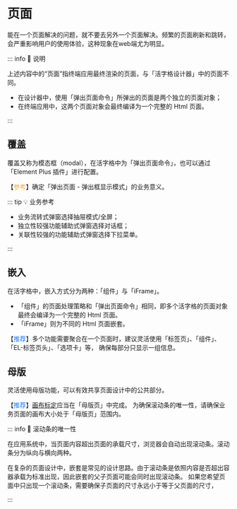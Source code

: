 # 页面

能在一个页面解决的问题，就不要去另外一个页面解决。频繁的页面刷新和跳转，会严重影响用户的使用体验，这种现象在web端尤为明显。

::: info 📘 说明

上述内容中的“页面”指终端应用最终渲染的页面，与「活字格设计器」中的页面不同。

- 在设计器中，使用「弹出页面命令」所弹出的页面是两个独立的页面对象；
- 在终端应用中，这两个页面对象会最终编译为一个完整的 Html 页面。

:::

## 覆盖

覆盖又称为模态框（modal），在活字格中为「弹出页面命令」，也可以通过「Element Plus 插件」进行配置。

【<font color="#F3AA34">参考</font>】确定「弹出页面 - 弹出框显示模式」的业务意义。

::: tip 💡 业务参考

- 业务流转式弹窗选择抽屉模式/全屏；
- 独立性较强功能辅助式弹窗选择对话框；
- 关联性较强的功能辅助式弹窗选择下拉菜单。

:::

## 嵌入

在活字格中，嵌入方式分为两种：「组件」与「iFrame」。
- 「组件」的页面处理策略和「弹出页面命令」相同，即多个活字格的页面对象最终会编译为一个完整的 Html 页面。
- 「iFrame」则为不同的 Html 页面嵌套。

【<font color="#1677FF">推荐</font>】多个功能需要聚合在一个页面时，建议灵活使用「标签页」、「组件」、「EL-标签页头」、「选项卡」等，
确保每部分只显示一组信息。

## 母版

灵活使用母版功能，可以有效共享页面设计中的公共部分。

【<font color="#1677FF">推荐</font>】[画布标定](../../design/layout/canvas)应当在「母版页」中完成。
为确保滚动条的唯一性，请确保业务页面的画布大小处于「母版页」范围内。

::: info 📘 滚动条的唯一性

在应用系统中，当页面内容超出页面的承载尺寸，浏览器会自动出现滚动条。滚动条分为纵向与横向两种。

在复杂的页面设计中，嵌套是常见的设计思路。由于滚动条是依照内容是否超出容器承载为标准出现，因此嵌套的父子页面可能会同时出现滚动条。
如果您希望页面中只出现一个滚动条，需要确保子页面的尺寸永远小于等于父页面的尺寸，

:::
